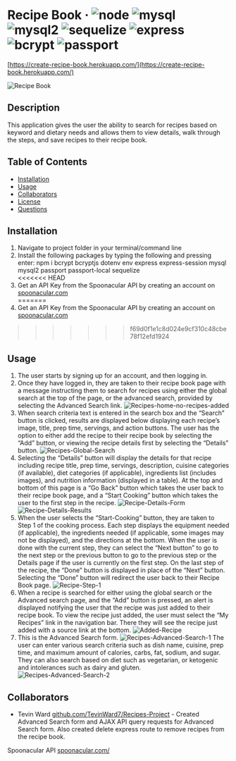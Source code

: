 # Recipe Book &middot; ![node](https://img.shields.io/badge/node-12.16.2-blue) ![mysql](https://img.shields.io/badge/mysql-2.18.1-blue) ![mysql2](https://img.shields.io/badge/mysql2-1.7.0-blue) ![sequelize](https://img.shields.io/badge/sequelize-5.21.12-blue) ![express](https://img.shields.io/badge/express-4.17.1-blue) ![bcrypt](https://img.shields.io/badge/bcrypt-4.0.1-blue) ![passport](https://img.shields.io/badge/passport-0.4.1-blue) 

[https://create-recipe-book.herokuapp.com/](https://create-recipe-book.herokuapp.com/)

![Recipe Book](/images/Recipe-Book-home-page.png) 

## Description 
This application gives the user the ability to search for recipes based on keyword and dietary needs and allows them to view details, walk through the steps, and save recipes to their recipe book. 

## Table of Contents 
* [Installation](#installation) 
* [Usage](#usage) 
* [Collaborators](#collaborators) 
* [License](#license) 
* [Questions](#questions) 
 
## Installation 
1. Navigate to project folder in your terminal/command line  
2. Install the following packages by typing the following and pressing enter: npm i bcrypt bcryptjs dotenv env express express-session mysql mysql2 passport passport-local sequelize  
<<<<<<< HEAD
3. Get an API Key from the Spoonacular API by creating an account on [spoonacular.com](https://spoonacular.com)  
=======
3. Get an API Key from the Spoonacular API by creating an account on [spoonacular.com](https://spoonacular.com) 
>>>>>>> f69d0f1e1c8d024e9cf310c48cbe78f12efd1924
 
## Usage 
1.  The user starts by signing up for an account, and then logging in.  
2.  Once they have logged in, they are taken to their recipe book page with a message instructing them to search for recipes using either the global search at the top of the page, or the advanced search, provided by selecting the Advanced Search link. ![Recipes-home-no-recipes-added](/images/Recipes-home-no-recipes-added.png) 
3.  When search criteria text is entered in the search box and the “Search” button is clicked, results are displayed below displaying each recipe’s image, title, prep time, servings, and action buttons. The user has the option to either add the recipe to their recipe book by selecting the “Add” button, or viewing the recipe details first by selecting the “Details” button. ![Recipes-Global-Search](/images/Recipes-Global-Search.png) 
4.  Selecting the “Details” button will display the details for that recipe including recipe title, prep time, servings, description, cuisine categories (if available), diet categories (if applicable), ingredients list (includes images), and nutrition information (displayed in a table). At the top and bottom of this page is a “Go Back” button which takes the user back to their recipe book page, and a “Start Cooking” button which takes the user to the first step in the recipe. ![Recipe-Details-Form](/images/Recipe-Details-1.png) ![Recipe-Details-Results](/images/Recipe-Details-2.png)
5.  When the user selects the “Start-Cooking” button, they are taken to Step 1 of the cooking process. Each step displays the equipment needed (if applicable), the ingredients needed (if applicable, some images may not be displayed), and the directions at the bottom. When the user is done with the current step, they can select the “Next button” to go to the next step or the previous button to go to the previous step or the Details page if the user is currently on the first step. On the last step of the recipe, the “Done” button is displayed in place of the “Next” button. Selecting the “Done” button will redirect the user back to their Recipe Book page. ![Recipe-Step-1](/images/Recipe-Step-1.png)
6.  When a recipe is searched for either using the global search or the Advanced search page, and the “Add” button is pressed, an alert is displayed notifying the user that the recipe was just added to their recipe book. To view the recipe just added, the user must select the “My Recipes” link in the navigation bar. There they will see the recipe just added with a source link at the bottom. ![Added-Recipe](/images/Added-Recipe.png) 
7.  This is the Advanced Search form. ![Recipes-Advanced-Search-1](/images/Recipes-Advanced-Search-1.png) The user can enter various search criteria such as dish name, cuisine, prep time, and maximum amount of  calories, carbs, fat, sodium, and sugar. They can also search based on diet such as vegetarian, or ketogenic and intolerances such as dairy and gluten. ![Recipes-Advanced-Search-2](/images/Recipes-Advanced-Search-2.png) 
 
## Collaborators 
* Tevin Ward [github.com/TevinWard7/Recipes-Project](https://github.com/TevinWard7/Recipes-Project) - Created Advanced Search form and AJAX API query requests for Advanced Search form. Also created delete express route to remove recipes from the recipe book.
  
Spoonacular API [spoonacular.com/](https://spoonacular.com/) 
